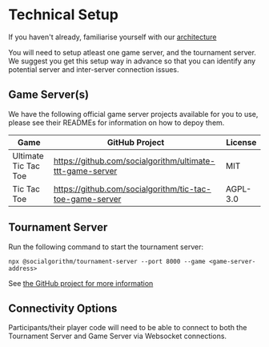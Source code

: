 # Technical Setup

If you haven't already, familiarise yourself with our [architecture](../develop/architecture.md)

You will need to setup atleast one game server, and the tournament server. We suggest you get this setup way 
in advance so that you can identify any potential server and inter-server connection issues.

## Game Server(s)

We have the following official game server projects available for you to use, please see their READMEs for information on 
how to depoy them.

| Game | GitHub Project | License |
|------|----------------|---------|
| Ultimate Tic Tac Toe | https://github.com/socialgorithm/ultimate-ttt-game-server | MIT |
| Tic Tac Toe | https://github.com/socialgorithm/tic-tac-toe-game-server |  AGPL-3.0 |

## Tournament Server

Run the following command to start the tournament server:

```
npx @socialgorithm/tournament-server --port 8000 --game <game-server-address>
``` 

See [the GitHub project for more information](https://github.com/socialgorithm/tournament-server/)

## Connectivity Options

Participants/their player code will need to be able to connect to both the Tournament Server and Game Server via Websocket connections.
